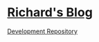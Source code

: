 # [Richard's Blog](https://zfanli.github.io/)

[Development Repository](https://github.com/zfanli/richardzg)
